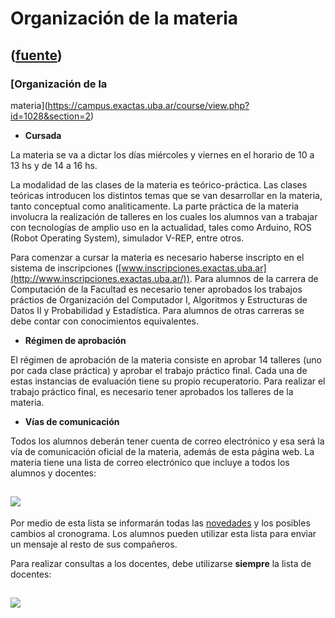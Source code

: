 # Organización de la materia
([fuente](https://campus.exactas.uba.ar/course/view.php?id=1028&section=2))
---
### [Organización de la
materia](https://campus.exactas.uba.ar/course/view.php?id=1028&section=2)

  - **Cursada**

La materia se va a dictar los días miércoles y viernes en el horario de 10 a
13 hs y de 14 a 16 hs.

La modalidad de las clases de la materia es teórico-práctica. Las clases
teóricas introducen los distintos temas que se van desarrollar en la materia,
tanto conceptual como analiticamente. La parte práctica de la materia
involucra la realización de talleres en los cuales los alumnos van a trabajar
con tecnologías de amplio uso en la actualidad, tales como Arduino, ROS (Robot
Operating System), simulador V-REP, entre otros.

Para comenzar a cursar la materia es necesario haberse inscripto en el sistema
de inscripciones
([www.inscripciones.exactas.uba.ar](http://www.inscripciones.exactas.uba.ar/)).
Para alumnos de la carrera de Computación de la Facultad es necesario tener
aprobados los trabajos práctios de Organización del Computador I, Algoritmos y
Estructuras de Datos II y Probabilidad y Estadística. Para alumnos de otras
carreras se debe contar con conocimientos equivalentes.

  - **Régimen de aprobación**

El régimen de aprobación de la materia consiste en aprobar 14 talleres (uno
por cada clase práctica) y aprobar el trabajo práctico final. Cada una de
estas instancias de evaluación tiene su propio recuperatorio. Para realizar el
trabajo práctico final, es necesario tener aprobados los talleres de la
materia.

  - **Vías de comunicación**

Todos los alumnos deberán tener cuenta de correo electrónico y esa será la vía
de comunicación oficial de la materia, además de esta página web. La materia
tiene una lista de correo electrónico que incluye a todos los alumnos y
docentes:

![](http://www.dc.uba.ar/materias/robmovil/2016/c2/imagenes/robotica-alu)  
---  
  
Por medio de esta lista se informarán todas las
[novedades](https://campus.exactas.uba.ar/mod/forum/view.php?id=53786
"Novedades") y los posibles cambios al cronograma. Los alumnos pueden utilizar
esta lista para enviar un mensaje al resto de sus compañeros.

Para realizar consultas a los docentes, debe utilizarse **siempre** la lista
de docentes:

![](http://www.dc.uba.ar/materias/robmovil/2016/c2/imagenes/robotica-doc)  
---  
  


